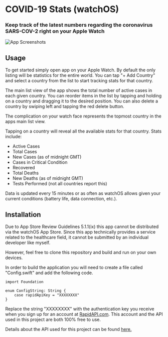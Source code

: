 # COVID-19 Stats (watchOS)

### Keep track of the latest numbers regarding the coronavirus SARS-COV-2 right on your Apple Watch

![App Screenshots](https://i.imgur.com/lNjBq3a.png)

## Usage

To get started simply open app on your Apple Watch. By default the only listing will be statistics for the entire world. You can tap "+ Add Country" and select a country from the list to start tracking stats for that country.

The main list view of the app shows the total number of active cases in each given country. You can reorder items in the list by tapping and holding on a country and dragging it to the desired position. You can also delete a country by swiping left and tapping the red delete button.

The complication on your watch face represents the topmost country in the apps main list view.

Tapping on a country will reveal all the available stats for that country. Stats include:

* Active Cases
* Total Cases
* New Cases (as of midnight GMT)
* Cases in Critical Condition
* Recovered
* Total Deaths
* New Deaths (as of midnight GMT)
* Tests Performed (not all countries report this)

Data is updated every 15 minutes or as often as watchOS allows given your current conditions (battery life, data connection, etc.).

## Installation

Due to App Store Review Guidelines 5.1.1(ix) this app cannot be distributed via the watchOS App Store. Since this app technically provides a service related to the healthcare field, it cannot be submitted by an individual developer like myself.

However, feel free to clone this repository and build and run on your own devices.

In order to build the application you will need to create a file called "Config.swift" and add the following code.

    import Foundation

    enum ConfigString: String {
        case rapidApiKey = "XXXXXXXX"
    }

Replace the string "XXXXXXXX" with the authentication key you receive when you sign up for an account at [RapidAPI.com](https://rapidapi.com/). This account and the API used in this project are both 100% free to use.

Details about the API used for this project can be found [here.](https://rapidapi.com/api-sports/api/covid-193/details)